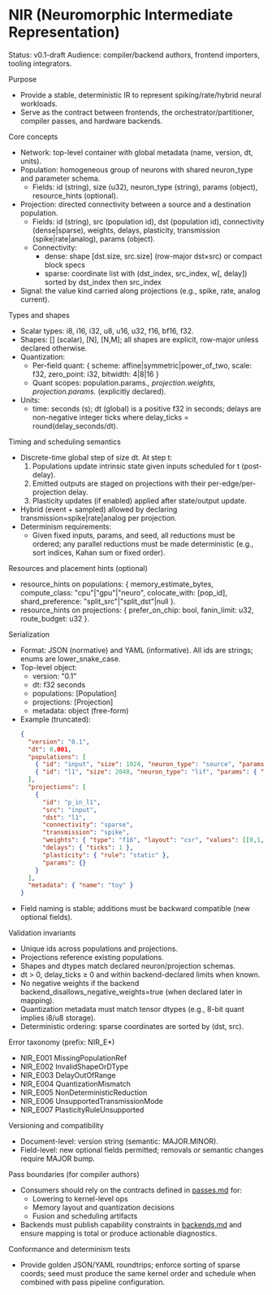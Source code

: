 # NIR (Neuromorphic Intermediate Representation)

Status: v0.1-draft
Audience: compiler/backend authors, frontend importers, tooling integrators.

Purpose
- Provide a stable, deterministic IR to represent spiking/rate/hybrid neural workloads.
- Serve as the contract between frontends, the orchestrator/partitioner, compiler passes, and hardware backends.

Core concepts
- Network: top-level container with global metadata (name, version, dt, units).
- Population: homogeneous group of neurons with shared neuron_type and parameter schema.
  - Fields: id (string), size (u32), neuron_type (string), params (object), resource_hints (optional).
- Projection: directed connectivity between a source and a destination population.
  - Fields: id (string), src (population id), dst (population id), connectivity (dense|sparse), weights, delays, plasticity, transmission (spike|rate|analog), params (object).
  - Connectivity:
    - dense: shape [dst.size, src.size] (row-major dst×src) or compact block specs
    - sparse: coordinate list with (dst_index, src_index, w[, delay]) sorted by dst_index then src_index
- Signal: the value kind carried along projections (e.g., spike, rate, analog current).

Types and shapes
- Scalar types: i8, i16, i32, u8, u16, u32, f16, bf16, f32.
- Shapes: [] (scalar), [N], [N,M]; all shapes are explicit, row-major unless declared otherwise.
- Quantization:
  - Per-field quant: { scheme: affine|symmetric|power_of_two, scale: f32, zero_point: i32, bitwidth: 4|8|16 }
  - Quant scopes: population.params.*, projection.weights, projection.params.* (explicitly declared).
- Units:
  - time: seconds (s); dt (global) is a positive f32 in seconds; delays are non-negative integer ticks where delay_ticks = round(delay_seconds/dt).

Timing and scheduling semantics
- Discrete-time global step of size dt. At step t:
  1) Populations update intrinsic state given inputs scheduled for t (post-delay).
  2) Emitted outputs are staged on projections with their per-edge/per-projection delay.
  3) Plasticity updates (if enabled) applied after state/output update.
- Hybrid (event + sampled) allowed by declaring transmission=spike|rate|analog per projection.
- Determinism requirements:
  - Given fixed inputs, params, and seed, all reductions must be ordered; any parallel reductions must be made deterministic (e.g., sort indices, Kahan sum or fixed order).

Resources and placement hints (optional)
- resource_hints on populations: { memory_estimate_bytes, compute_class: "cpu"|"gpu"|"neuro", colocate_with: [pop_id], shard_preference: "split_src"|"split_dst"|null }.
- resource_hints on projections: { prefer_on_chip: bool, fanin_limit: u32, route_budget: u32 }.

Serialization
- Format: JSON (normative) and YAML (informative). All ids are strings; enums are lower_snake_case.
- Top-level object:
  - version: "0.1"
  - dt: f32 seconds
  - populations: [Population]
  - projections: [Projection]
  - metadata: object (free-form)
- Example (truncated):
  ```json
  {
    "version": "0.1",
    "dt": 0.001,
    "populations": [
      { "id": "input", "size": 1024, "neuron_type": "source", "params": {} },
      { "id": "l1", "size": 2048, "neuron_type": "lif", "params": { "tau_m": 0.02, "v_th": 1.0 } }
    ],
    "projections": [
      {
        "id": "p_in_l1",
        "src": "input",
        "dst": "l1",
        "connectivity": "sparse",
        "transmission": "spike",
        "weights": { "type": "f16", "layout": "csr", "values": [[0,1,0.5],[1,7,-0.2]] },
        "delays": { "ticks": 1 },
        "plasticity": { "rule": "static" },
        "params": {}
      }
    ],
    "metadata": { "name": "toy" }
  }
  ```
- Field naming is stable; additions must be backward compatible (new optional fields).

Validation invariants
- Unique ids across populations and projections.
- Projections reference existing populations.
- Shapes and dtypes match declared neuron/projection schemas.
- dt > 0, delay_ticks ≥ 0 and within backend-declared limits when known.
- No negative weights if the backend backend_disallows_negative_weights=true (when declared later in mapping).
- Quantization metadata must match tensor dtypes (e.g., 8-bit quant implies i8/u8 storage).
- Deterministic ordering: sparse coordinates are sorted by (dst, src).

Error taxonomy (prefix: NIR_E*)
- NIR_E001 MissingPopulationRef
- NIR_E002 InvalidShapeOrDType
- NIR_E003 DelayOutOfRange
- NIR_E004 QuantizationMismatch
- NIR_E005 NonDeterministicReduction
- NIR_E006 UnsupportedTransmissionMode
- NIR_E007 PlasticityRuleUnsupported

Versioning and compatibility
- Document-level: version string (semantic: MAJOR.MINOR).
- Field-level: new optional fields permitted; removals or semantic changes require MAJOR bump.

Pass boundaries (for compiler authors)
- Consumers should rely on the contracts defined in [passes.md](passes.md) for:
  - Lowering to kernel-level ops
  - Memory layout and quantization decisions
  - Fusion and scheduling artifacts
- Backends must publish capability constraints in [backends.md](backends.md) and ensure mapping is total or produce actionable diagnostics.

Conformance and determinism tests
- Provide golden JSON/YAML roundtrips; enforce sorting of sparse coords; seed must produce the same kernel order and schedule when combined with pass pipeline configuration.
